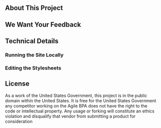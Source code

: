 ## About This Project


## We Want Your Feedback

## Technical Details


### Running the Site Locally


### Editing the Stylesheets


## License

As a work of the United States Government, this project is in the public domain within the United States. It is free for the United States Government any competitor working on the Agile BPA  does not have the right to the code or intellectual property. Any usage or forking will constitute an ethics violation and disqualify that vendor from submitting a product for consideration
